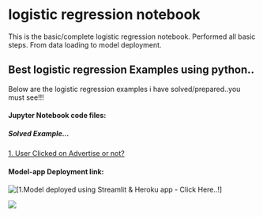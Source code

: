 # logistic regression notebook
 This is the basic/complete logistic regression notebook. Performed all basic steps. From data loading to model deployment.

## Best logistic regression Examples using python..

Below are the logistic regression examples i have solved/prepared..you must see!!!

#### Jupyter Notebook code files:

##### Solved Example...
<a href="https://github.com/ShrikantUppin/2_logistic-regression-notebook/blob/main/clicked%20on%20Ad%20.ipynb/" target="_blank">1. User Clicked on Advertise or not?</a>

#### Model-app Deployment link:

![[1.Model deployed using Streamlit & Heroku app - Click Here..!]](https://clicked-on-ad-logistic-regress.herokuapp.com&&target="_blank")

![](https://github.com/ShrikantUppin/Logistic-Regression-Complete-Notebook/blob/main/streamlit.png?raw=true&&target="_blank")

